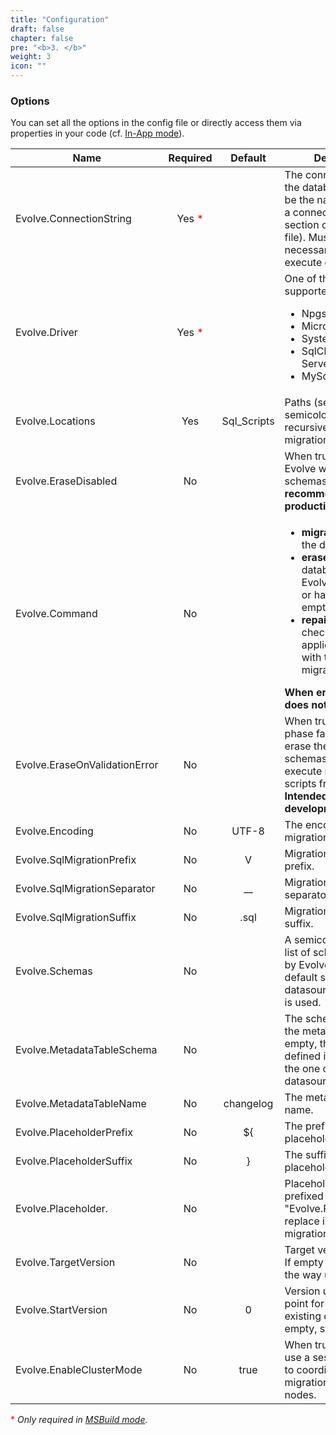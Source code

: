 ```yaml
---
title: "Configuration"
draft: false
chapter: false
pre: "<b>3. </b>"
weight: 3
icon: ""
---
```


### Options

You can set all the options in the config file or directly access them  via properties in your code (cf. [In-App mode](/execution-modes/#in-app)).

| Name | Required | Default | Description |
|-------------------------------|:--------:|:-----------:|-------------------------------------------------------------------|
| Evolve.ConnectionString | Yes <span style=color:red>*</span> |  | The connection string to the database (can also be the name of a key in a connectionStrings section of your config file). Must have the necessary privileges to execute ddl. |
| Evolve.Driver | Yes <span style=color:red>*</span> |  | One of the following supported drivers: <ul><li>Npgsql</li><li>Microsoft.Data.Sqlite</li><li>System.Data.SQLite</li><li>SqlClient (SQL Server)</li><li>MySql.Data</li></ul> |
| Evolve.Locations | Yes | Sql_Scripts | Paths (separated by semicolon) to scan recursively for migrations |
| Evolve.EraseDisabled | No |  | When true, ensures that Evolve will never erase schemas. **Highly recommended in production.** |
| Evolve.Command | No | | <ul><li>**migrate**: migrates the database</li><li>**erase**: erases the database schema(s) Evolve has created or has found it empty</li><li>**repair**: corrects checksums of applied migrations, with the ones from migration scripts</li></ul> **When empty Evolve does nothing.** |
| Evolve.EraseOnValidationError | No |  | When true, if validation phase fails, Evolve will erase the database schemas and will re-execute migration scripts from scratch. **Intended to be used in development only.** |
| Evolve.Encoding | No | UTF-8 | The encoding of SQL migration files. |
| Evolve.SqlMigrationPrefix | No | V | Migration file name prefix. |
| Evolve.SqlMigrationSeparator | No | __ | Migration file name separator. |
| Evolve.SqlMigrationSuffix | No | .sql | Migration file name suffix. |
| Evolve.Schemas | No |  | A semicolon separated list of schema managed by Evolve.  If empty, the default schema for the datasource connection is used. |
| Evolve.MetadataTableSchema | No |  | The schema containing the metadata table. If empty, the first schema defined in Schemas or the one of the datasource connection. |
| Evolve.MetadataTableName | No | changelog | The metadata table name. |
| Evolve.PlaceholderPrefix | No | ${ | The prefix of the placeholders. |
| Evolve.PlaceholderSuffix | No | } | The suffix of the placeholders. |
| Evolve.Placeholder. | No |  | Placeholders are strings prefixed by: "Evolve.Placeholder." to replace in sql migrations. |
| Evolve.TargetVersion | No |  | Target version to reach. If empty it evolves all the way up. |
| Evolve.StartVersion | No | 0 | Version used as starting point for already existing databases. If empty, start version = 0. |
| Evolve.EnableClusterMode | No | true | When true, Evolve will use a session level lock to coordinate the migrations on multiple nodes. |

<span style=color:red>*</span> *Only required in [MSBuild mode](/execution-modes/#msbuild-dotnet-build).*
